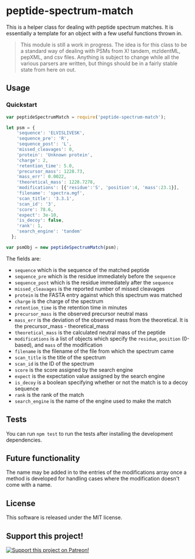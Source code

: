 # peptide-spectrum-match

This is a helper class for dealing with peptide spectrum matches. It is essentially a template for an object with a few useful functions thrown in.

> This module is still a work in progress. The idea is for this class to be a standard way of dealing with PSMs from X! tandem, mzIdentML, pepXML, and csv files. Anything is subject to change while all the various parsers are written, but things should be in a fairly stable state from here on out.

## Usage
### Quickstart
```javascript
var peptideSpectrumMatch = require('peptide-spectrum-match');

let psm = {
    'sequence': 'ELVISLIVESK',
    'sequence_pre': 'R',
    'sequence_post': 'L',
    'missed_cleavages': 0,
    'protein': 'Unknown protein',
    'charge': 2,
    'retention_time': 5.0,
    'precursor_mass': 1228.73,
    'mass_err': 0.0022,
    'theoretical_mass': 1228.7278,
    'modifications': [{'residue':'S', 'position':4, 'mass':23.1}],
    'filename': 'spectra.mgf',
    'scan_title': '3.3.1',
    'scan_id': '3',
    'score': 78.6,
    'expect': 3e-10,
    'is_decoy': false,
    'rank': 1,
    'search_engine': 'tandem'
  };

var psmObj = new peptideSpectrumMatch(psm);
```

The fields are:
* `sequence` which is the sequence of the matched peptide
* `sequence_pre` which is the residue immediately before the `sequence`
* `sequence_post` which is the residue immediately after the `sequence`
* `missed_cleavages` is the reported number of missed cleavages
* `protein` is the FASTA entry against which this spectrum was matched
* `charge` is the charge of the spectrum
* `retention_time` is the retention time in minutes
* `precursor_mass` is the observed precursor neutral mass
* `mass_err` is the deviation of the observed mass from the theoretical. It is the precursor_mass - theoretical_mass
* `theoretical_mass` is the calculated neutral mass of the peptide
* `modifications` is a list of objects which specify the `residue`, `position` (0-based), and `mass` of the modification
* `filename` is the filename of the file from which the spectrum came
* `scan_title` is the title of the spectrum
* `scan_id` is the ID of the spectrum
* `score` is the score assigned by the search engine
* `expect` is the expectation value assigned by the search engine
* `is_decoy` is a boolean specifying whether or not the match is to a decoy sequence
* `rank` is the rank of the match
* `search_engine` is the name of the engine used to make the match

## Tests
You can run `npm test` to run the tests after installing the development dependencies.

## Future functionality
The name may be added in to the entries of the modifications array once a method is developed for handling cases where the modification doesn't come with a name.

## License
This software is released under the MIT license.

## Support this project!

[![Support this project on Patreon!](https://c5.patreon.com/external/logo/become_a_patron_button.png)](https://www.patreon.com/MikeTheBiochem)
